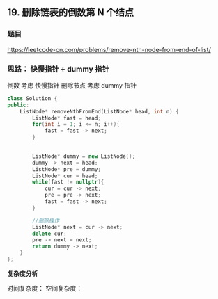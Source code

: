## 19. 删除链表的倒数第 N 个结点

### 题目

https://leetcode-cn.com/problems/remove-nth-node-from-end-of-list/

### 思路： 快慢指针 + dummy 指针

倒数 考虑 快慢指针
删除节点 考虑 dummy 指针

```C++
class Solution {
public:
    ListNode* removeNthFromEnd(ListNode* head, int n) {
        ListNode* fast = head;
        for(int i = 1; i <= n; i++){
            fast = fast -> next;
        }

        
        ListNode* dummy = new ListNode();
        dummy -> next = head;
        ListNode* pre = dummy;
        ListNode* cur = head;
        while(fast != nullptr){
            cur = cur -> next;
            pre = pre -> next;
            fast = fast -> next;
        }

        //删除操作
        ListNode* next = cur -> next;
        delete cur;
        pre -> next = next;
        return dummy -> next;
    }
};
```

**复杂度分析**

时间复杂度：
空间复杂度：